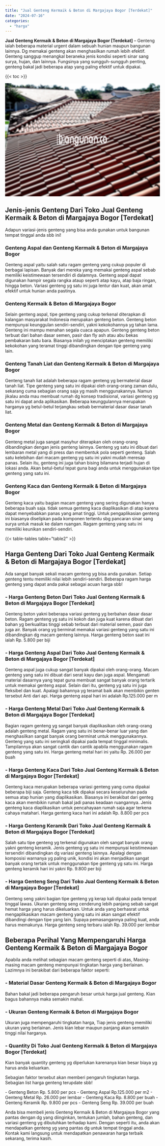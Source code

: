 ```yaml
---
title: "Jual Genteng Kermaik & Beton di Margajaya Bogor [Terdekat]"
date: "2024-07-16"
categories: 
  - "harga"
---
```


**Jual Genteng Kermaik & Beton di Margajaya Bogor \[Terdekat\]** – Genteng ialah beberapa material urgent dalam sebuah hunian maupun bangunan lainnya. Dg memakai genteng akan menghasilkan rumah lebih efektif. Genteng sanggup menangkal beraneka jenis kondisi seperti sinar sang surya, hujan, dan lainnya. Fungsinya yang sungguh-sungguh penting, genteng bakal jadi beberapa atap yang paling efektif untuk dipakai.

{{< toc >}}

![Jual Genteng Kermaik & Beton di Margajaya Bogor [Terdekat]](/images/genteng-minimalis-murah09.png)

## Jenis-jenis Genteng Dari Toko Jual Genteng Kermaik & Beton di Margajaya Bogor \[Terdekat\]

Adapun variasi-jenis genteng yang bisa anda gunakan untuk bangunan tempat tinggal anda sbb ini!

### Genteng Aspal dan Genteng Kermaik & Beton di Margajaya Bogor

Genteng aspal yaitu salah satu ragam genteng yang cukup populer di berbagai lapisan. Banyak dari mereka yang memakai genteng aspal sebab memiliki keistimewaan tersendiri di dalamnya. Genteng aspal dapat digunakan hampir segala rangka ataup seperti atap kayu, atap baja ringan, hingga beton. Variasi genteng yg satu ini juga lentur dan kuat, akan amat efektif untuk hunian anda pastinya.

### Genteng Kermaik & Beton di Margajaya Bogor

Selain genteng aspal, tipe genteng yang cukup terkenal diterapkan di kalangan masyarakat Indonesia merupakan genteng beton. Genteng beton mempunyai keunggulan sendiri-sendiri, yakni kekokohannya yg tahan lama. Genteng ini mampu menahan segala cuaca apapun. Genteng genteng beton terbuat dari bahan dasar semen, pasir dan fly ash atau abu bekas pembakaran batu bara. Biasanya inilah yg menciptakan genteng memiliki kekokohan yang teramat tinggi dibandingkan dengan tipe genteng yang lain.

### Genteng Tanah Liat dan Genteng Kermaik & Beton di Margajaya Bogor

Genteng tanah liat adalah beberapa ragam genteng yg bermaterial dasar tanah liat. Tipe genteng yang satu ini dipakai oleh orang-orang zaman dulu, sekarang cuma sebagian orang saja yg masih menggunakannya. Namun jikalau anda mau membuat rumah dg konsep tradisional, variasi genteng yg satu ini dapat anda aplikasikan. Beberapa keunggulannya merupakan harganya yg betul-betul terjangkau sebab bermaterial dasar dasar tanah liat.

### Genteng Metal dan Genteng Kermaik & Beton di Margajaya Bogor

Genteng metal juga sangat masyhur diterapkan oleh orang-orang dibandingkan dengan jenis genteng lainnya. Genteng yg satu ini dibuat dari lembaran metal yang di press dan membentuk pola seperti genteng. Salah satu kelebihan dari macam genteng yg satu ini yakni mudah meresap panas. Selain itu, genteng ini juga tahan bising bilamana terjadi hujan di lokasi anda. Akan betul-betul tepat guna bagi anda untuk menggunakan tipe genteng yang satu ini.

### Genteng Kaca dan Genteng Kermaik & Beton di Margajaya Bogor

Genteng kaca yaitu bagian macam genteng yang sering digunakan hanya beberapa buah saja. tidak semua genteng kaca diaplikasikan di atap karena dapat menyebabkan panas yang amat tinggi. Untuk pengaplikasian genteng ini biasanya diselipkan pada komponen tertentu sbg pancaran sinar sang surya untuk masuk ke dalam ruangan. Ragam genteng yang satu ini memiliki keunikan sendiri-sendiri.

{{< table-tables table="table2" >}}

## Harga Genteng Dari Toko Jual Genteng Kermaik & Beton di Margajaya Bogor \[Terdekat\]

Ada sangat banyak sekali macam genteng yg bisa anda gunakan. Setiap genteng tentu memiliki nilai lebih sendiri-sendiri. Beberapa ragam harga genteng yang dapat anda pakai sebagai acuan harga sbb!

### \- Harga Genteng Beton Dari Toko Jual Genteng Kermaik & Beton di Margajaya Bogor \[Terdekat\]

Genteng beton yakni beberapa variasi genteng yg berbahan dasar dasar beton. Ragam genteng yg satu ini kokoh dan juga kuat karena dibuat dari bahan yg berkualitas tinggi sebab terbuat dari material semen, pasir dan juga air. Banyak orang yg berminat memakai variasi genteng yang satu ini dibandingkan dg macam genteng lainnya. Harga genteng beton saat ini ialah Rp. 5.800 per biji

### \- Harga Genteng Aspal Dari Toko Jual Genteng Kermaik & Beton di Margajaya Bogor \[Terdekat\]

Genteng aspal juga cukup sangat banyak dipakai oleh orang-orang. Macam genteng yang satu ini dibuat dari serat kayu dan juga aspal. Mengamati material dasarnya yang tepat guna membuat sangat banyak orang tertarik untuk memakai genteng aspal. Selain dari itu, genteng yg satu ini juga fleksibel dan kuat. Apalagi bahannya yg teramat baik akan membikin genten tersebut Anti dari api. Harga genteng aspal hari ini adalah Rp.125.000 per m

### \- Harga Genteng Metal Dari Toko Jual Genteng Kermaik & Beton di Margajaya Bogor \[Terdekat\]

Bagian ragam genteng yg sangat banyak diaplikasikan oleh orang-orang adalah genteng metal. Ragam yang satu ini benar-benar luar yang dan menghasilkan sangat banyak orang berminat untuk menggunakannya. Genteng yang satu ini seringkali dipakai pada tempat tinggal minimalis. Tampilannya akan sangat cantik dan cantik apabila menggunakan ragam genteng yang satu ini. Harga genteng metal hari ini yaitu Rp. 26.000 per buah

### \- Harga Genteng Kaca Dari Toko Jual Genteng Kermaik & Beton di Margajaya Bogor \[Terdekat\]

Genteng kaca merupakan beberapa variasi genteng yang cuma dipakai beberapa biji saja. Genteng kaca tdk dipakai secara keseluruhan pada semua atap hunian yang diaplikasikan. Biasanya ini berakibat dari genteg kaca akan membikin rumah bakal jadi panas keadaan ruangannya. Jenis genteng kaca diaplikasikan untuk pencahayaan rumah saja agar terkena cahaya matahari. Harga genteng kaca hari ini adalah Rp. 8.800 per pcs

### \- Harga Genteng Keramik Dari Toko Jual Genteng Kermaik & Beton di Margajaya Bogor \[Terdekat\]

Salah satu tipe genteng yg terkenal digunakan oleh sangat banyak orang yakni genteng keramik. Jenis genteng yg satu ini mempunyai keistimewaan tersendiri dibandingkan dg variasi genteng lainnya. Apalagi dengan komposisi warnanya yg paling unik, kondisi ini akan menjadikan sangat banyak orang tertaik untuk menggunakan tipe genteng yg satu ini. Harga genteng keramik hari ini yakni Rp. 9.800 per biji

### \- Harga Genteng Seng Dari Toko Jual Genteng Kermaik & Beton di Margajaya Bogor \[Terdekat\]

Genteng seng yakni bagian tipe genteng yg kerap kali dipakai pada tempat tinggal lawas. Ukuran genteng seng cenderung lebih panjang sebab sangat hemat harga yang harus dikeluarkan. Untuk anda yang berhasrat untuk mengaplikasikan macam genteng yang satu ini akan sangat efektif dibandingi dengan tipe yang lain. Supaya pemasangannya paling kuat, anda harus memakunya. Harga genteng seng terbaru ialah Rp. 39.000 per lembar

## Beberapa Perihal Yang Mempengaruhi Harga Genteng Kermaik & Beton di Margajaya Bogor

Apabila anda melihat sebagian macam genteng seperti di atas, Masing-masing macam genteng mempunyai tingkatan harga yang berlainan. Lazimnya ini berakibat dari beberapa faktor seperti:

### \- Material Dasar Genteng Kermaik & Beton di Margajaya Bogor

Bahan bakal jadi beberapa pengaruh besar untuk harga jual genteng. Kian bagus bahannya maka semakin mahal.

### \- Ukuran Genteng Kermaik & Beton di Margajaya Bogor

Ukuran juga mempengaruhi tingkatan harga, Tiap jenis genteng memiliki ukuran yang berlainan. Jenis kian lebar maupun panjang akan semakin tinggi nilai harganya.

### \- Quantity Di Toko Jual Genteng Kermaik & Beton di Margajaya Bogor \[Terdekat\]

Kian banyak quantity genteng yg diperlukan karenanya kian besar biaya yg harus anda keluarkan.

Sebagian faktor tersebut akan memberi pengaruh tingkatan harga. Sebagian list harga genteng terupdate sbb!

\- Genteng Beton Rp. 5.800 per pcs - Genteng Aspal Rp.125.000 per m2 - Genteng Metal Rp. 26.000 per lembar - Genteng Kaca Rp. 8.800 per buah - Genteng Keramik Rp. 9.800 per pcs - Genteng Seng Rp. 39.000 per buah

Anda bisa membeli jenis Genteng Kermaik & Beton di Margajaya Bogor yang pantas dengan dg yang diinginkan, tentukan jumlah, bahan genteng, dan variasi genteng yg dibutuhkan terhadap kami. Dengan seperti itu, anda akan mendapatkan genteng yg yang pantas dg untuk tempat tinggal anda. Kontak kami langsung untuk mendapatkan penawaran harga terbaik sekarang, terima kasih.
